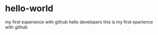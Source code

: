 # hello-world
my first experience with github
hello developers this is my first eperience with github
